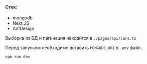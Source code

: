 #### Стек:
* mongodb
* Next.JS
* AntDesign

Выборка из БД и пагинация находится в ``` ./pages/api/cars.ts ```

Перед запуском необходимо вставить ```MONGODB_URI``` в ```.env``` файл.
```bash
npm run dev
```
